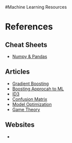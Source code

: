 #Machine Learning Resources

# References



## Cheat Sheets

- [Numpy & Pandas](https://storage.googleapis.com/supplemental_media/udacityu/5428018709/numpy_pandas_cheatsheet.pdf)

## Articles

- [Gradient Boosting](https://storage.googleapis.com/supplemental_media/udacityu/367378584/Intro%20to%20Boosting.pdf)
- [Boosting Approcah to ML](https://www.cs.princeton.edu/courses/archive/spring07/cos424/papers/boosting-survey.pdf)
- [ID3](https://storage.googleapis.com/supplemental_media/udacityu/5414400946/ID3%20Algorithm%20for%20Decision%20Trees.pdf)
- [Confusion Matrix](http://www.dataschool.io/simple-guide-to-confusion-matrix-terminology/)
- [Model Optimization](https://leonardoaraujosantos.gitbooks.io/artificial-inteligence/content/model_optimization.html)
- [Game Theory](https://www.quantamagazine.org/the-game-theory-math-behind-rock-paper-scissors-20180402/)



## Websites

- ​
